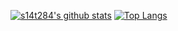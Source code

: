 [![s14t284's github stats](https://github-readme-stats.vercel.app/api?username=s14t284)](https://github.com/anuraghazra/github-readme-stats)
[![Top Langs](https://github-readme-stats.vercel.app/api/top-langs/?username=s14t284&layout=compact&hide=jupyter%20notebook)](https://github.com/anuraghazra/github-readme-stats)
